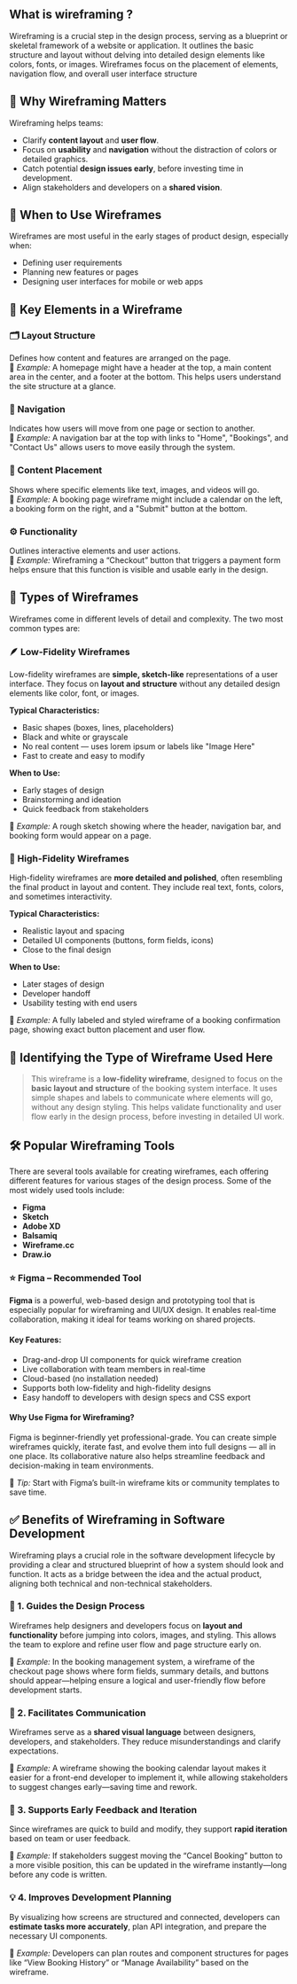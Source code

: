 ## What is wireframing ? ## 
Wireframing is a crucial step in the design process, serving as a blueprint or skeletal framework of a website or application. It outlines the basic structure and layout without delving into detailed design elements like colors, fonts, or images. Wireframes focus on the placement of elements, navigation flow, and overall user interface structure
## 🎯 Why Wireframing Matters

Wireframing helps teams:

- Clarify **content layout** and **user flow**.
- Focus on **usability** and **navigation** without the distraction of colors or detailed graphics.
- Catch potential **design issues early**, before investing time in development.
- Align stakeholders and developers on a **shared vision**.

## 🔧 When to Use Wireframes

Wireframes are most useful in the early stages of product design, especially when:
- Defining user requirements
- Planning new features or pages
- Designing user interfaces for mobile or web apps

## 🧩 Key Elements in a Wireframe

### 🗂️ Layout Structure
Defines how content and features are arranged on the page.  
📌 *Example:* A homepage might have a header at the top, a main content area in the center, and a footer at the bottom. This helps users understand the site structure at a glance.

### 🧭 Navigation
Indicates how users will move from one page or section to another.  
📌 *Example:* A navigation bar at the top with links to "Home", "Bookings", and "Contact Us" allows users to move easily through the system.

### 📄 Content Placement
Shows where specific elements like text, images, and videos will go.  
📌 *Example:* A booking page wireframe might include a calendar on the left, a booking form on the right, and a "Submit" button at the bottom.

### ⚙️ Functionality
Outlines interactive elements and user actions.  
📌 *Example:* Wireframing a “Checkout” button that triggers a payment form helps ensure that this function is visible and usable early in the design.

## 🧾 Types of Wireframes

Wireframes come in different levels of detail and complexity. The two most common types are:

### 🪶 Low-Fidelity Wireframes
Low-fidelity wireframes are **simple, sketch-like** representations of a user interface. They focus on **layout and structure** without any detailed design elements like color, font, or images.

**Typical Characteristics:**
- Basic shapes (boxes, lines, placeholders)
- Black and white or grayscale
- No real content — uses lorem ipsum or labels like "Image Here"
- Fast to create and easy to modify

**When to Use:**
- Early stages of design
- Brainstorming and ideation
- Quick feedback from stakeholders

📌 *Example:* A rough sketch showing where the header, navigation bar, and booking form would appear on a page.

### 🎨 High-Fidelity Wireframes
High-fidelity wireframes are **more detailed and polished**, often resembling the final product in layout and content. They include real text, fonts, colors, and sometimes interactivity.

**Typical Characteristics:**
- Realistic layout and spacing
- Detailed UI components (buttons, form fields, icons)
- Close to the final design

**When to Use:**
- Later stages of design
- Developer handoff
- Usability testing with end users

📌 *Example:* A fully labeled and styled wireframe of a booking confirmation page, showing exact button placement and user flow.

## 🧾 Identifying the Type of Wireframe Used Here

> This wireframe is a **low-fidelity wireframe**, designed to focus on the **basic layout and structure** of the booking system interface. It uses simple shapes and labels to communicate where elements will go, without any design styling. This helps validate functionality and user flow early in the design process, before investing in detailed UI work.

 ## 🛠️ Popular Wireframing Tools

There are several tools available for creating wireframes, each offering different features for various stages of the design process. Some of the most widely used tools include:

- **Figma**
- **Sketch**
- **Adobe XD**
- **Balsamiq**
- **Wireframe.cc**
- **Draw.io**

### ⭐ Figma – Recommended Tool

**Figma** is a powerful, web-based design and prototyping tool that is especially popular for wireframing and UI/UX design. It enables real-time collaboration, making it ideal for teams working on shared projects.

#### Key Features:
- Drag-and-drop UI components for quick wireframe creation
- Live collaboration with team members in real-time
- Cloud-based (no installation needed)
- Supports both low-fidelity and high-fidelity designs
- Easy handoff to developers with design specs and CSS export

#### Why Use Figma for Wireframing?
Figma is beginner-friendly yet professional-grade. You can create simple wireframes quickly, iterate fast, and evolve them into full designs — all in one place. Its collaborative nature also helps streamline feedback and decision-making in team environments.

📌 *Tip:* Start with Figma’s built-in wireframe kits or community templates to save time.

## ✅ Benefits of Wireframing in Software Development

Wireframing plays a crucial role in the software development lifecycle by providing a clear and structured blueprint of how a system should look and function. It acts as a bridge between the idea and the actual product, aligning both technical and non-technical stakeholders.

### 🎯 1. Guides the Design Process
Wireframes help designers and developers focus on **layout and functionality** before jumping into colors, images, and styling. This allows the team to explore and refine user flow and page structure early on.

📌 *Example:* In the booking management system, a wireframe of the checkout page shows where form fields, summary details, and buttons should appear—helping ensure a logical and user-friendly flow before development starts.

### 💬 2. Facilitates Communication
Wireframes serve as a **shared visual language** between designers, developers, and stakeholders. They reduce misunderstandings and clarify expectations.

📌 *Example:* A wireframe showing the booking calendar layout makes it easier for a front-end developer to implement it, while allowing stakeholders to suggest changes early—saving time and rework.

### 🧪 3. Supports Early Feedback and Iteration
Since wireframes are quick to build and modify, they support **rapid iteration** based on team or user feedback.

📌 *Example:* If stakeholders suggest moving the “Cancel Booking” button to a more visible position, this can be updated in the wireframe instantly—long before any code is written.

### 💡 4. Improves Development Planning
By visualizing how screens are structured and connected, developers can **estimate tasks more accurately**, plan API integration, and prepare the necessary UI components.

📌 *Example:* Developers can plan routes and component structures for pages like “View Booking History” or “Manage Availability” based on the wireframe.

